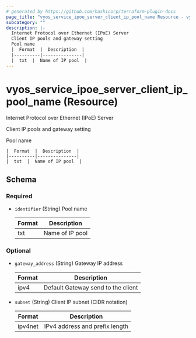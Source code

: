 ```yaml
---
# generated by https://github.com/hashicorp/terraform-plugin-docs
page_title: "vyos_service_ipoe_server_client_ip_pool_name Resource - vyos"
subcategory: ""
description: |-
  Internet Protocol over Ethernet (IPoE) Server
  Client IP pools and gateway setting
  Pool name
  |  Format  |  Description  |
  |----------|---------------|
  |  txt  |  Name of IP pool  |
---
```


# vyos_service_ipoe_server_client_ip_pool_name (Resource)

Internet Protocol over Ethernet (IPoE) Server

Client IP pools and gateway setting

Pool name

    |  Format  |  Description  |
    |----------|---------------|
    |  txt  |  Name of IP pool  |



<!-- schema generated by tfplugindocs -->
## Schema

### Required

- `identifier` (String) Pool name

    |  Format  |  Description  |
    |----------|---------------|
    |  txt  |  Name of IP pool  |

### Optional

- `gateway_address` (String) Gateway IP address

    |  Format  |  Description  |
    |----------|---------------|
    |  ipv4  |  Default Gateway send to the client  |
- `subnet` (String) Client IP subnet (CIDR notation)

    |  Format  |  Description  |
    |----------|---------------|
    |  ipv4net  |  IPv4 address and prefix length  |
